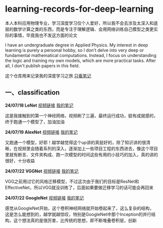 # learning-records-for-deep-learning
本人本科应用物理专业，学习深度学习仅个人爱好，所以我不会去涉及太深入和底层的数学计算之类的东西，而是专注于理解逻辑、会用网络训练自己模型之类更实际的事情，毕竟我也不发这方面的论文

I have an undergraduate degree in Applied Physics. My interest in deep learning is purely a personal hobby, so I don't delve into very deep or fundamental mathematical computations. Instead, I focus on understanding the logic and training my own models, which are more practical tasks. After all, I don't publish papers in this field.

这个仓库用来记录我的深度学习之旅 [只看笔记](https://github.com/Diraw/learning-records-for-deep-learning/tree/main/note)
## 一、classification
**24/07/18 LeNet** [视频链接](https://www.bilibili.com/video/BV187411T7Ye/?spm_id_from=333.788&vd_source=0ac3c820aa67ba88616bd91e7b19b3d6) [我的笔记](https://github.com/Diraw/learning-records-for-deep-learning/tree/main/Test1_official_demo)

这是我接触到的第一个神经网络，视频刷了三遍，最终运行成功，挺有成就感的，终于跑通一个模型了，加油加油

**24/07/19 AlexNet** [视频链接](https://www.bilibili.com/video/BV1W7411T7qc/?spm_id_from=333.788&vd_source=0ac3c820aa67ba88616bd91e7b19b3d6) [我的笔记](https://github.com/Diraw/learning-records-for-deep-learning/tree/main/Test2_alexnet/code/Test2_alexnet)

又跑通一个模型，好耶！越学越觉得这个up讲的真挺好的，除了知识讲的很清晰，在视频里会随着系列的深入，逐渐加上一些项目工程的东西进去，像这个项目里就有断言、文件夹构成、跑一次模型的时间这些有用的小技巧的加入，真的讲的很好，十分收益

**24/07/22 VGGNet** [视频链接](https://www.bilibili.com/video/BV1i7411T7ZN/?spm_id_from=333.788&vd_source=0ac3c820aa67ba88616bd91e7b19b3d6) [我的笔记](https://github.com/Diraw/learning-records-for-deep-learning/tree/main/Test3_vggnet)

VGG之前用过它的风格迁移模型，不过这次由于我们的目标是ResNet和EffectiveNet，所以VGG就没训练了，后面如果要做迁移学习的话可能会再回来

**24/07/22 GoogleNet** [视频链接](https://www.bilibili.com/video/BV1r7411T7M5/?spm_id_from=333.788&vd_source=0ac3c820aa67ba88616bd91e7b19b3d6) [我的笔记](https://github.com/Diraw/learning-records-for-deep-learning/tree/main/Test4_googlenet)

感觉从GoogleNet开始，这个卷积神经网络就开始卷起来了，这么复杂的结构，这是怎么能想到的，越学就越惊叹，特别是GoogleNet中那个Inception的并行结构，这个想法真的是很厉害，比传统的思想，即不断堆叠卷积层，创新